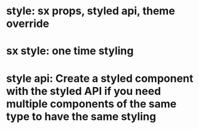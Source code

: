 # style: sx props, styled api, theme override
# sx style: one time styling
# style api: Create a styled component with the styled API if you need multiple components of the same type to have the same styling